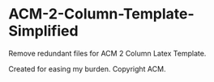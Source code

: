 # ACM-2-Column-Template-Simplified
Remove redundant files for ACM 2 Column Latex Template.

Created for easing my burden. Copyright ACM.
